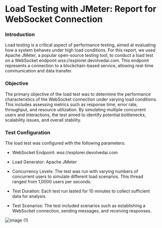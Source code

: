 # Load Testing with JMeter: Report for WebSocket Connection

### Introduction
Load testing is a critical aspect of performance testing, aimed at evaluating how a system behaves under high load conditions. For this report, we used Apache JMeter, a popular open-source testing tool, to conduct a load test on a WebSocket endpoint wss://explorer.devolvedai.com. This endpoint represents a connection to a blockchain-based service, allowing real-time communication and data transfer.

### Objective
The primary objective of the load test was to determine the performance characteristics of the WebSocket connection under varying load conditions. This includes assessing metrics such as response time, error rate, throughput, and resource utilization. By simulating multiple concurrent users and interactions, the test aimed to identify potential bottlenecks, scalability issues, and overall stability.

### Test Configuration
The load test was configured with the following parameters:

- WebSocket Endpoint: wss://explorer.devolvedai.com

- Load Generator: Apache JMeter

- Concurrency Levels: The test was run with varying numbers of concurrent users to simulate different load scenarios. This thread ranged from 1,0000 users per seconds.

- Test Duration: Each test run lasted for 10 minutes to collect sufficient data for analysis.

- Test Scenarios: The test included scenarios such as establishing a WebSocket connection, sending messages, and receiving responses.


![image (1)](https://github.com/Devolved-AI/Argochain/assets/160380027/a7b6b5ff-dfa9-4708-be0a-3f6acbe39af1)



